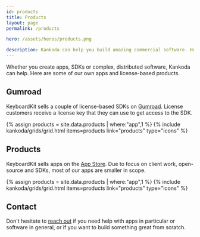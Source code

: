 ```yaml
---
id: products
title: Products
layout: page
permalink: /products

hero: /assets/heros/products.png

description: Kankoda can help you build amazing commercial software. Here are some of our own products.
---
```


Whether you create apps, SDKs or complex, distributed software, Kankoda can help. Here are some of our own apps and license-based products.


## Gumroad

KeyboardKit sells a couple of license-based SDKs on [Gumroad]({{site.gumroad_url}}). License customers receive a license key that they can use to get access to the SDK.

{% assign products = site.data.products | where:"app",1 %}
{% include kankoda/grids/grid.html items=products link="products" type="icons" %}


## Products

KeyboardKit sells apps on the [App Store]({{site.appstore_url}}). Due to focus on client work, open-source and SDKs, most of our apps are smaller in scope.

{% assign products = site.data.products | where:"app",1 %}
{% include kankoda/grids/grid.html items=products link="products" type="icons" %}


## Contact

Don't hesitate to [reach out](mailto:{{site.email}}) if you need help with apps in particular or software in general, or if you want to build something great from scratch. 